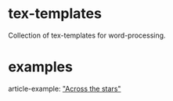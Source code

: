 # tex-templates
Collection of tex-templates for word-processing.

# examples
article-example: ["Across the stars"](example-pdfs/article-ex.pdf)
